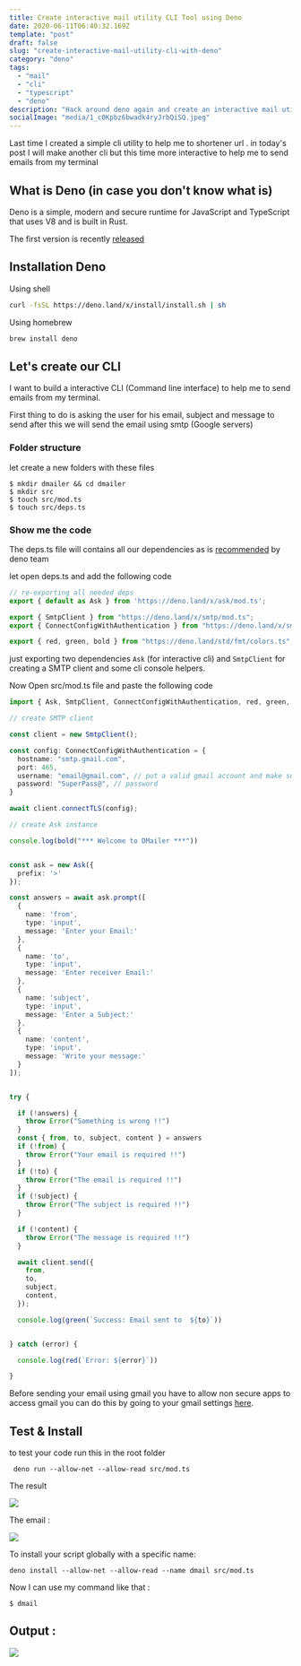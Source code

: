 ```yaml
---
title: Create interactive mail utility CLI Tool using Deno
date: 2020-06-11T06:40:32.169Z
template: "post"
draft: false
slug: "create-interactive-mail-utility-cli-with-deno"
category: "deno"
tags:
  - "mail"
  - "cli"
  - "typescript"
  - "deno"
description: "Hack around deno again and create an interactive mail utility using Deno"
socialImage: "media/1_c0Kpbz6bwadk4ryJrbQiSQ.jpeg"
---
```


Last time I created a simple cli utility to help me to shortener url .
in today's post I will make another cli but this time more interactive to help me to send emails from my terminal 

## What is Deno (in case you don't know what is)

Deno is a simple, modern and secure runtime for JavaScript and TypeScript that uses V8 and is built in Rust. 

The first version is recently [released](https://deno.land/v1)


## Installation Deno

Using shell

```sh
curl -fsSL https://deno.land/x/install/install.sh | sh

```

Using homebrew


```sh
brew install deno

```

## Let's create our CLI

I want to build a interactive CLI (Command line interface) to help me to send emails from my terminal.

First thing to do is asking the user for his email, subject and message to send after this we will send the email using smtp (Google servers) 

### Folder structure

let create a new folders with these files

```
$ mkdir dmailer && cd dmailer
$ mkdir src
$ touch src/mod.ts
$ touch src/deps.ts

```



### Show me the code

The deps.ts file will contains all our dependencies as is [recommended](https://deno.land/manual/linking_to_external_code#it-seems-unwieldy-to-import-urls-everywhere) by deno team  

let open deps.ts and add the following code

```ts
// re-exporting all needed deps
export { default as Ask } from 'https://deno.land/x/ask/mod.ts';

export { SmtpClient } from "https://deno.land/x/smtp/mod.ts";
export { ConnectConfigWithAuthentication } from "https://deno.land/x/smtp/config.ts";

export { red, green, bold } from "https://deno.land/std/fmt/colors.ts";


```

just exporting two dependencies `Ask` (for interactive cli) and `SmtpClient` for creating a SMTP client and some cli console helpers.


Now Open src/mod.ts file and paste the following code
```ts
import { Ask, SmtpClient, ConnectConfigWithAuthentication, red, green, bold } from "./deps.ts";

// create SMTP client

const client = new SmtpClient();

const config: ConnectConfigWithAuthentication = {
  hostname: "smtp.gmail.com",
  port: 465,
  username: "email@gmail.com", // put a valid gmail account and make sure you are able to use this account with smtp
  password: "SuperPass@", // password
}

await client.connectTLS(config);

// create Ask instance 

console.log(bold("*** Welcome to DMailer ***"))


const ask = new Ask({
  prefix: '>'
});

const answers = await ask.prompt([
  {
    name: 'from',
    type: 'input',
    message: 'Enter your Email:'
  },
  {
    name: 'to',
    type: 'input',
    message: 'Enter receiver Email:'
  },
  {
    name: 'subject',
    type: 'input',
    message: 'Enter a Subject:'
  },
  {
    name: 'content',
    type: 'input',
    message: 'Write your message:'
  }
]);


try {

  if (!answers) {
    throw Error("Something is wrong !!")
  }
  const { from, to, subject, content } = answers
  if (!from) {
    throw Error("Your email is required !!")
  }
  if (!to) {
    throw Error("The email is required !!")
  }
  if (!subject) {
    throw Error("The subject is required !!")
  }

  if (!content) {
    throw Error("The message is required !!")
  }

  await client.send({
    from,
    to,
    subject,
    content,
  });

  console.log(green(`Success: Email sent to  ${to}`))


} catch (error) {

  console.log(red(`Error: ${error}`))

}
```

Before sending your email using gmail you have to allow non secure apps to access gmail you can do this by going to your gmail settings [here](https://myaccount.google.com/lesssecureapps).



## Test & Install

to test your code run this in the root folder

```
 deno run --allow-net --allow-read src/mod.ts 

```
The result 

![](media/Screenshot-20200611021956-1005x225.png)

The email :

![](media/Screenshot-20200611022219-751x277.png)


To install your script globally with a specific name:

```
deno install --allow-net --allow-read --name dmail src/mod.ts

```

Now I can use my command like that : 

```
$ dmail

```

## Output : 


![](media/Screenshot-20200611023011-871x250.png)


